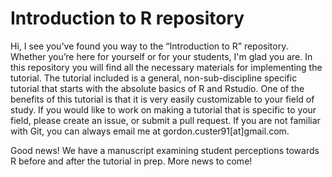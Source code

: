 # Introduction to R repository 

Hi, I see you've found you way to the “Introduction to R” repository. Whether you’re here for yourself or for your students, I'm glad you are. In this repository you will find all the necessary materials for implementing the tutorial. The tutorial included is a general, non-sub-discipline specific tutorial that starts with the absolute basics of R and Rstudio. One of the benefits of this tutorial is that it is very easily customizable to your field of study. If you would like to work on making a tutorial that is specific to your field, please create an issue, or submit a pull request. If you are not familiar with Git, you can always email me at gordon.custer91[at]gmail.com. 

Good news! We have a manuscript examining student perceptions towards R before and after the tutorial in prep. More news to come! 
